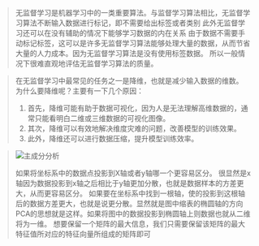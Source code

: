 > 无监督学习是机器学习中的一类重要算法。与监督学习算法相比，无监督学习算法不断输入数据进行标记，即不需要给出标签或者类别
> 此外无监督学习还可以在没有辅助的情况下能够学习数据的内在关系
> 由于数据不需要手动标记标签，这可以是许多无监督学习算法能够处理大量的数据，从而节省大量的人力成本。因为无监督学习算法是没有使用标签数据。
> 所以一般情况下很难直观地评估无监督学习算法的质量。


> 在无监督学习中最常见的任务之一是降维，也就是减少输入数据的维数。 
> 为什么要降维呢？主要有一下几个原因：
>  1. 首先，降维可能有助于数据可视化，因为人是无法理解高维数据的，通常只能看明白二维或三维数据的可视化图像。
>  2. 其次，降维可以有效地解决维度灾难的问题，改善模型的训练效果。
>  3. 此外，降维还可以进行数据压缩，提升模型训练效率。

> ![主成分分析](C:\Users\Administrator\Desktop\ai人工智能赛道\07主要成分分析\主成分分析.jpeg)
>
> 如果将坐标系中的数据点投影到X轴或者y轴哪一个更容易区分。
> 很显然是x轴因为数据投影到x轴之后相比于y轴更加分散，也就是数据样本的方差更大，从而更容易区分。
> 如果要在坐标系中找到一根轴，使的投影到这根轴后的数据方差更大，也就是说更分散。显然就是图中缩表的椭圆轴的方向
> PCA的思想就是这样。如果将图中的数据投影到椭圆轴上则数据也就从二维将为一维。
> 想要保留一个矩阵的最大信息，我们只需要保留该矩阵的最大特征值所对应的特征向量所组成的矩阵即可



